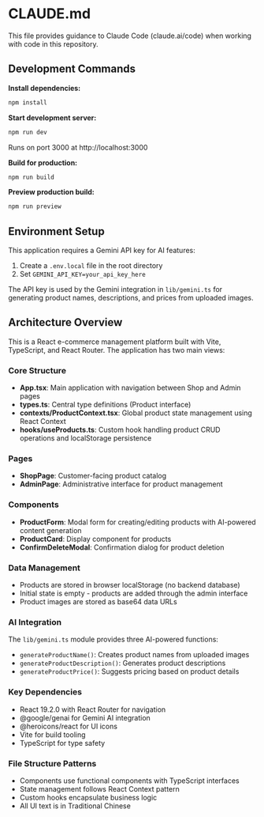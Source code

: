 # CLAUDE.md

This file provides guidance to Claude Code (claude.ai/code) when working with code in this repository.

## Development Commands

**Install dependencies:**
```bash
npm install
```

**Start development server:**
```bash
npm run dev
```
Runs on port 3000 at http://localhost:3000

**Build for production:**
```bash
npm run build
```

**Preview production build:**
```bash
npm run preview
```

## Environment Setup

This application requires a Gemini API key for AI features:
1. Create a `.env.local` file in the root directory
2. Set `GEMINI_API_KEY=your_api_key_here`

The API key is used by the Gemini integration in `lib/gemini.ts` for generating product names, descriptions, and prices from uploaded images.

## Architecture Overview

This is a React e-commerce management platform built with Vite, TypeScript, and React Router. The application has two main views:

### Core Structure
- **App.tsx**: Main application with navigation between Shop and Admin pages
- **types.ts**: Central type definitions (Product interface)
- **contexts/ProductContext.tsx**: Global product state management using React Context
- **hooks/useProducts.ts**: Custom hook handling product CRUD operations and localStorage persistence

### Pages
- **ShopPage**: Customer-facing product catalog
- **AdminPage**: Administrative interface for product management

### Components
- **ProductForm**: Modal form for creating/editing products with AI-powered content generation
- **ProductCard**: Display component for products
- **ConfirmDeleteModal**: Confirmation dialog for product deletion

### Data Management
- Products are stored in browser localStorage (no backend database)
- Initial state is empty - products are added through the admin interface
- Product images are stored as base64 data URLs

### AI Integration
The `lib/gemini.ts` module provides three AI-powered functions:
- `generateProductName()`: Creates product names from uploaded images
- `generateProductDescription()`: Generates product descriptions
- `generateProductPrice()`: Suggests pricing based on product details

### Key Dependencies
- React 19.2.0 with React Router for navigation
- @google/genai for Gemini AI integration
- @heroicons/react for UI icons
- Vite for build tooling
- TypeScript for type safety

### File Structure Patterns
- Components use functional components with TypeScript interfaces
- State management follows React Context pattern
- Custom hooks encapsulate business logic
- All UI text is in Traditional Chinese